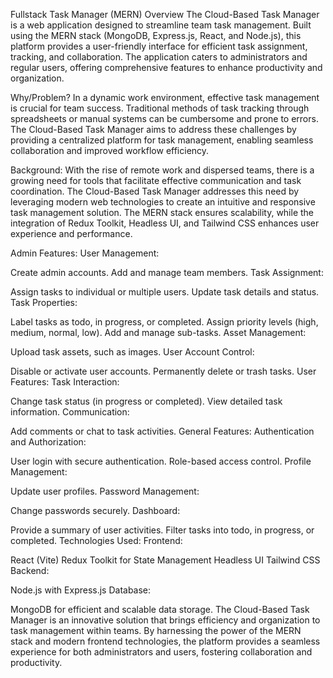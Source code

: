 Fullstack Task Manager (MERN)
Overview
The Cloud-Based Task Manager is a web application designed to streamline team task management. Built using the MERN stack (MongoDB, Express.js, React, and Node.js), this platform provides a user-friendly interface for efficient task assignment, tracking, and collaboration. The application caters to administrators and regular users, offering comprehensive features to enhance productivity and organization.

Why/Problem?
In a dynamic work environment, effective task management is crucial for team success. Traditional methods of task tracking through spreadsheets or manual systems can be cumbersome and prone to errors. The Cloud-Based Task Manager aims to address these challenges by providing a centralized platform for task management, enabling seamless collaboration and improved workflow efficiency.

Background:
With the rise of remote work and dispersed teams, there is a growing need for tools that facilitate effective communication and task coordination. The Cloud-Based Task Manager addresses this need by leveraging modern web technologies to create an intuitive and responsive task management solution. The MERN stack ensures scalability, while the integration of Redux Toolkit, Headless UI, and Tailwind CSS enhances user experience and performance.

Admin Features:
User Management:

Create admin accounts.
Add and manage team members.
Task Assignment:

Assign tasks to individual or multiple users.
Update task details and status.
Task Properties:

Label tasks as todo, in progress, or completed.
Assign priority levels (high, medium, normal, low).
Add and manage sub-tasks.
Asset Management:

Upload task assets, such as images.
User Account Control:

Disable or activate user accounts.
Permanently delete or trash tasks.
User Features:
Task Interaction:

Change task status (in progress or completed).
View detailed task information.
Communication:

Add comments or chat to task activities.
General Features:
Authentication and Authorization:

User login with secure authentication.
Role-based access control.
Profile Management:

Update user profiles.
Password Management:

Change passwords securely.
Dashboard:

Provide a summary of user activities.
Filter tasks into todo, in progress, or completed.
Technologies Used:
Frontend:

React (Vite)
Redux Toolkit for State Management
Headless UI
Tailwind CSS
Backend:

Node.js with Express.js
Database:

MongoDB for efficient and scalable data storage.
The Cloud-Based Task Manager is an innovative solution that brings efficiency and organization to task management within teams. By harnessing the power of the MERN stack and modern frontend technologies, the platform provides a seamless experience for both administrators and users, fostering collaboration and productivity.